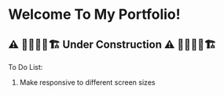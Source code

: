 # Welcome To My Portfolio!

## ⚠️ 🚧👷🏽‍♂️🏗️ Under Construction ⚠️ 🚧👷🏽‍♂️🏗️
To Do List:
  1. Make responsive to different screen sizes
